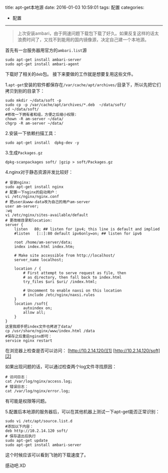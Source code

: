 title: apt-get本地源
date: 2016-01-03 10:59:01
tags: 配置
categories:
- 配置
---


>上次安装ambari，由于网速问题下载包下载了好久。如果反复这样的话太浪费时间了，又找不到能用的国内镜像源，决定自己建一个本地源。

首先有一台服务器用官方的`ambari.list`源
```shell
sudo apt-get install ambari-server
sudo apt-get install ambari-agent
```
下载好了相关的`deb`包。
接下来要做的工作就是想要复用这些文件。

1.`apt-get`安装的软件都保存在`/var/cache/apt/archives/`目录下，所以先把它们拷贝到别的目录下：
```shell
sudo mkdir ~/data/soft -p 
sudo cp -p /var/cache/apt/archives/*.deb  ~/data/soft/
cd ~/data/soft/
#修改一下拥有者和组，方便之后缩小权限:
chown -R am-server ~/data/
chgrp -R am-server ~/data/
```
2.安装一下依赖扫描工具：
```shell
sudo apt-get install  dpkg-dev -y
```
3.生成`Packages.gz`
```shell
dpkg-scanpackages soft/ |gzip > soft/Packages.gz
```
4.nginx对于静态资源并发比较好：
```shell
# 安装nginx:
sudo apt-get install nginx
# 配置一下nginx的启动用户：
vi /etc/nginx/nginx.conf
# 把user从www-data改为自己的用户am-server
user am-server;
:wq 
vi /etc/nginx/sites-available/default
# 更改根目录和location:
server {
	listen   80; ## listen for ipv4; this line is default and implied
	#listen   [::]:80 default ipv6only=on; ## listen for ipv6

	root /home/am-server/data;
	index index.html index.htm;

	# Make site accessible from http://localhost/
	server_name localhost;

	location / {
		# First attempt to serve request as file, then
		# as directory, then fall back to index.html
		try_files $uri $uri/ /index.html;
		
		# Uncomment to enable naxsi on this location
		# include /etc/nginx/naxsi.rules
	}
	location /soft{
		autoindex on;
		allow all;
	}
}
这里我顺手把index文件也拷进了data/
cp /usr/share/nginx/www/index.html /data
#保存之后重启nginx即可：
service nginx restart
```
在浏览器上检查是否可以访问：
[http://10.2.14.120/][1]
[http://10.2.14.120/soft][2]

如果出现问题的话，可以通过检查两个log文件寻找原因：
```shell
# 访问日志：
cat /var/log/nginx/access.log;
# 错误日志：
cat /var/log/nginx/error.log;
```
有可能是权限等问题。

5.配置后本地源的服务器后，可以在其他机器上测试一下apt-get能否正常识别：
```
sudo vi /etc/apt/source.list.d
#添加以下内容：
deb http://10.2.14.120 soft/
# 保存退出后执行
sudo apt-get update
sudo apt-get install ambari-server
```
这个时候应该可以看到飞驰的下载速度了。


感动吧.XD

  [1]: http://10.2.14.120/
  [2]: http://10.2.14.120/soft
